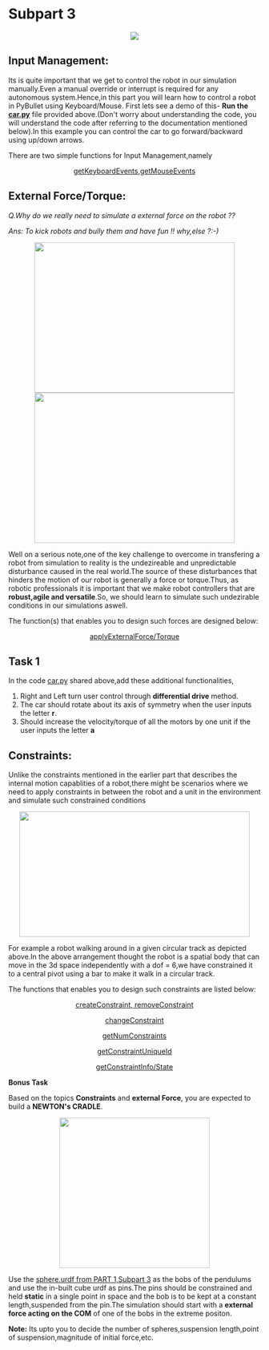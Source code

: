 # Subpart 3

<p align="center">
 <img src="https://github.com/NiranthS/Robo-Summer-Camp-20/blob/master/Part2/documentation2.jpg"><br>
</p>

## Input Management:

Its is quite important that we get to control the robot in our simulation manually.Even a manual override or interrupt is required for any autonomous system.Hence,in this part you will learn how to control a robot in PyBullet using Keyboard/Mouse.
First lets see a demo of this- **Run the [car.py](https://github.com/NiranthS/Robo-Summer-Camp-20/blob/master/Part2/Subpart%203/car.py)** file provided above.(Don't worry about understanding the code, you will understand the code after referring to the documentation mentioned below).In this example you can control the car to go forward/backward using up/down arrows.

There are two simple functions for Input Management,namely
<div align = "center">
 
[getKeyboardEvents,getMouseEvents](https://docs.google.com/document/d/10sXEhzFRSnvFcl3XxNGhnD4N2SedqwdAvK3dsihxVUA/preview#heading=h.jvkackps3ev0)


</div>

## External Force/Torque:
_Q.Why do we really need to simulate a external force on the robot ??_

_Ans: To kick robots and bully them and have fun !! why,else ?:-)_

<p align="center">
 <img width = "400" height = "300" src="https://media.giphy.com/media/3rgXBINepaeqSr1OfK/giphy.gif">
 <img width = "400" height = "300" src="https://cdn.zmescience.com/wp-content/uploads/2016/02/xyDeq5VeiILHq.gif">
</p>


Well on a serious note,one of the key challenge to overcome in transfering a robot from simulation to reality is the undezireable and unpredictable disturbance caused in the real world.The source of these disturbances that hinders the motion of our robot is generally a force or torque.Thus, as robotic professionals it is important that we make robot controllers that are **robust,agile and versatile**.So, we should learn to simulate such undezirable conditions in our simulations aswell.

The function(s) that enables you to design such forces are designed below: 

<div align = "center">

[applyExternalForce/Torque](https://docs.google.com/document/d/10sXEhzFRSnvFcl3XxNGhnD4N2SedqwdAvK3dsihxVUA/preview#heading=h.mq73m9o2gcpy)

</div>

## **Task 1**

In the code [car.py](https://github.com/NiranthS/Robo-Summer-Camp-20/blob/master/Part2/Subpart%203/car.py) shared above,add
these additional functionalities,

1. Right and Left turn user control through **differential drive** method.
2. The car should rotate about its axis of symmetry when the user inputs the letter **r**.
3. Should increase the velocity/torque of all the motors by one unit if the user inputs the letter **a**

## Constraints:

Unlike the constraints mentioned in the earlier part that describes the internal motion capablities of a robot,there might be scenarios where we need to apply constraints in between the robot and a unit in the environment and simulate such constrained conditions

<p align="center">
 <img width = "460" height = "250" src="https://thumbs.gfycat.com/MajorWeeKilldeer-size_restricted.gif">
</p>

For example a robot walking around in a given circular track as depicted above.In the above arrangement thought the robot is a spatial body that can move in the 3d space independently with a dof = 6,we have constrained it to a central pivot using a bar to make it walk in a circular track.

The functions that enables you to design such constraints are listed below:

<div align = "center">

[createConstraint, removeConstraint](https://docs.google.com/document/d/10sXEhzFRSnvFcl3XxNGhnD4N2SedqwdAvK3dsihxVUA/preview#heading=h.fq749wu22x4c)
 
[changeConstraint](https://docs.google.com/document/d/10sXEhzFRSnvFcl3XxNGhnD4N2SedqwdAvK3dsihxVUA/preview#heading=h.fq749wu22x4c)

[getNumConstraints](https://docs.google.com/document/d/10sXEhzFRSnvFcl3XxNGhnD4N2SedqwdAvK3dsihxVUA/preview#heading=h.hsbb69vwmyl0)

[getConstraintUniqueId](https://docs.google.com/document/d/10sXEhzFRSnvFcl3XxNGhnD4N2SedqwdAvK3dsihxVUA/preview#heading=h.hsbb69vwmyl0)

[getConstraintInfo/State](https://docs.google.com/document/d/10sXEhzFRSnvFcl3XxNGhnD4N2SedqwdAvK3dsihxVUA/preview#heading=h.zjkkp84f52f)

</div>





**Bonus Task**

Based on the topics **Constraints** and **external Force**, you are expected to build a **NEWTON's CRADLE**.

<p align="center">
 <img width = "300" height = "300" src="https://gifimage.net/wp-content/uploads/2017/08/newtons-cradle-gif-1-1.gif">
 </p>

Use the [sphere.urdf from PART 1,Subpart 3](https://github.com/NiranthS/Robo-Summer-Camp-20/blob/master/Part1/Subpart%203/sphere.urdf) as the bobs of the pendulums and use the in-built cube urdf as pins.The pins should be constrained and held **static** in a single point in space and the bob is to be kept at a constant length,suspended from the pin.The simulation should start with a **external force acting on the COM** of one of the bobs in the extreme positon.

**Note:** Its upto you to decide the number of spheres,suspension length,point of suspension,magnitude of initial force,etc.



